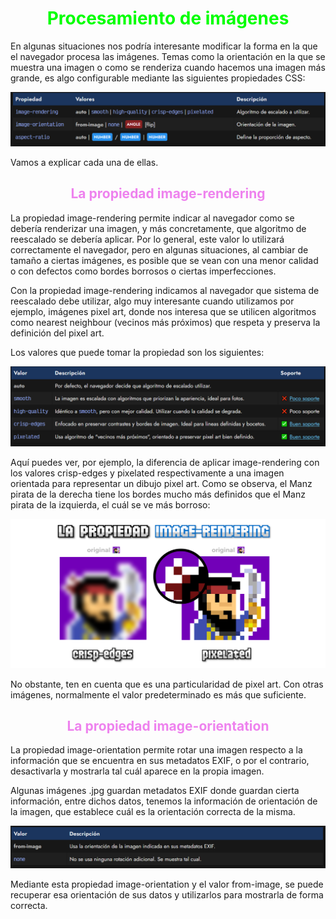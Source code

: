 # <span style="color:lime"><center>Procesamiento de imágenes</center></span>

En algunas situaciones nos podría interesante modificar la forma en la que el navegador procesa las imágenes. Temas como la orientación en la que se muestra una imagen o como se renderiza cuando hacemos una imagen más grande, es algo configurable mediante las siguientes propiedades CSS:

![alt text](./imagenes-procesamiento-de-imagenes/image.png)

Vamos a explicar cada una de ellas.

## <span style="color:violet"><center>La propiedad image-rendering</center></span>
La propiedad image-rendering permite indicar al navegador como se debería renderizar una imagen, y más concretamente, que algoritmo de reescalado se debería aplicar. Por lo general, este valor lo utilizará correctamente el navegador, pero en algunas situaciones, al cambiar de tamaño a ciertas imágenes, es posible que se vean con una menor calidad o con defectos como bordes borrosos o ciertas imperfecciones.

Con la propiedad image-rendering indicamos al navegador que sistema de reescalado debe utilizar, algo muy interesante cuando utilizamos por ejemplo, imágenes pixel art, donde nos interesa que se utilicen algoritmos como nearest neighbour (vecinos más próximos) que respeta y preserva la definición del pixel art.

Los valores que puede tomar la propiedad son los siguientes:

![alt text](./imagenes-procesamiento-de-imagenes/image-1.png)

Aquí puedes ver, por ejemplo, la diferencia de aplicar image-rendering con los valores crisp-edges y pixelated respectivamente a una imagen orientada para representar un dibujo pixel art. Como se observa, el Manz pirata de la derecha tiene los bordes mucho más definidos que el Manz pirata de la izquierda, el cuál se ve más borroso:

![alt text](./imagenes-procesamiento-de-imagenes/image-rendering.png)

No obstante, ten en cuenta que es una particularidad de pixel art. Con otras imágenes, normalmente el valor predeterminado es más que suficiente.

## <span style="color:violet"><center>La propiedad image-orientation</center></span>
La propiedad image-orientation permite rotar una imagen respecto a la información que se encuentra en sus metadatos EXIF, o por el contrario, desactivarla y mostrarla tal cuál aparece en la propia imagen.

Algunas imágenes .jpg guardan metadatos EXIF donde guardan cierta información, entre dichos datos, tenemos la información de orientación de la imagen, que establece cuál es la orientación correcta de la misma.

![alt text](./imagenes-procesamiento-de-imagenes/image-2.png)

Mediante esta propiedad image-orientation y el valor from-image, se puede recuperar esa orientación de sus datos y utilizarlos para mostrarla de forma correcta.


